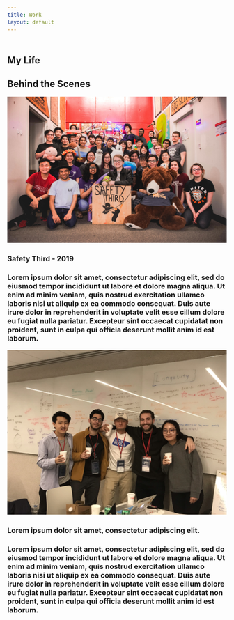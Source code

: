 ```yaml
---
title: Work
layout: default
---
```


<div class="layout">

  <h2 class="pretitle" style="margin-top: 50px;">My Life</h2>
  <h2 class="huge title">Behind the Scenes</h2>

  <img src="/resources/images/persona/safetythird.jpg" class="fill_up picture">

  <h3 class="caption">Safety Third - 2019</h3>

  <h3 class="fill_up">
    Lorem ipsum dolor sit amet, consectetur adipiscing elit, sed do eiusmod tempor incididunt ut labore et dolore magna aliqua. Ut enim ad minim veniam, quis nostrud exercitation ullamco laboris nisi ut aliquip ex ea commodo consequat. Duis aute irure dolor in reprehenderit in voluptate velit esse cillum dolore eu fugiat nulla pariatur. Excepteur sint occaecat cupidatat non proident, sunt in culpa qui officia deserunt mollit anim id est laborum.
  </h3>

  <div class="separator"></div>

  <img src="/resources/images/persona/nyhack.jpg" class="fill_up picture">

  <h3 class="caption">Lorem ipsum dolor sit amet, consectetur adipiscing elit.</h3>

  <h3 class="fill_up">
    Lorem ipsum dolor sit amet, consectetur adipiscing elit, sed do eiusmod tempor incididunt ut labore et dolore magna aliqua. Ut enim ad minim veniam, quis nostrud exercitation ullamco laboris nisi ut aliquip ex ea commodo consequat. Duis aute irure dolor in reprehenderit in voluptate velit esse cillum dolore eu fugiat nulla pariatur. Excepteur sint occaecat cupidatat non proident, sunt in culpa qui officia deserunt mollit anim id est laborum.
  </h3>

</div>
